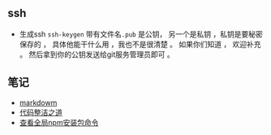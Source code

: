 ## ssh 
 * 生成ssh `ssh-keygen` 带有文件名`.pub` 是公钥， 另一个是私钥 ，私钥是要秘密保存的 ， 具体他能干什么用 ，我也不是很清楚 。 如果你们知道 ， 欢迎补充 。 然后拿到你的公钥发送给git服务管理员即可 。

## 笔记
- [markdowm](./markdown.md)
- [代码整洁之道](./javascript/neatCode.md)
- [查看全局npm安装包命令](./javascript/npm_global.md)
